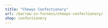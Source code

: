 ```yaml
---
title: "Chewys Confectionary"
url: /barrow-in-furness/chewys-confectionary/
shop: confectionery
---
```

